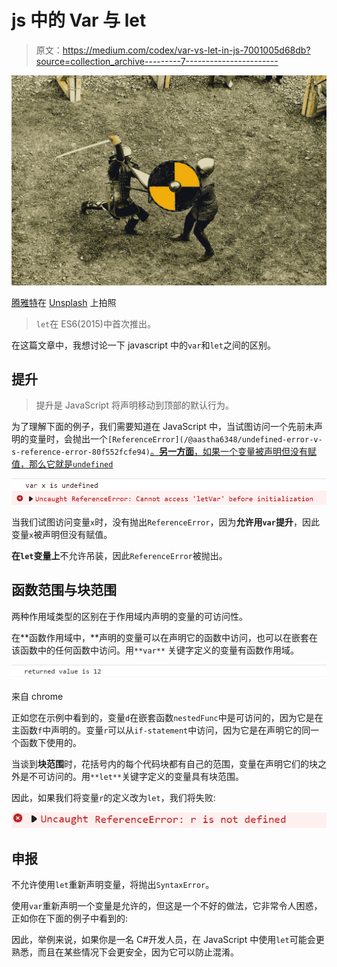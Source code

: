 # js 中的 Var 与 let

> 原文：<https://medium.com/codex/var-vs-let-in-js-7001005d68db?source=collection_archive---------7----------------------->

![](img/b3fad737f065454bb75d27cf0ba702b6.png)

[腾雅特](https://unsplash.com/@tengyart?utm_source=medium&utm_medium=referral)在 [Unsplash](https://unsplash.com?utm_source=medium&utm_medium=referral) 上拍照

> `let`在 ES6(2015)中首次推出。

在这篇文章中，我想讨论一下 javascript 中的`var`和`let`之间的区别。

## 提升

> 提升是 JavaScript 将声明移动到顶部的默认行为。

为了理解下面的例子，我们需要知道在 JavaScript 中，当试图访问一个先前未声明的变量时，会抛出一个`[ReferenceError](/@aastha6348/undefined-error-v-s-reference-error-80f552fcfe94)`[。**另一方面**，如果一个变量被声明但没有赋值，那么它就是`undefined`](/@aastha6348/undefined-error-v-s-reference-error-80f552fcfe94)

![](img/b78c2dc4b613a0950f4e5475251aa9ba.png)

当我们试图访问变量`x`时，没有抛出`ReferenceError`，因为**允许用`var`提升**，因此变量`x`被声明但没有赋值。

**在`let`变量上**不允许吊装，因此`ReferenceError`被抛出。

## 函数范围与块范围

两种作用域类型的区别在于作用域内声明的变量的可访问性。

在**函数作用域中，**声明的变量可以在声明它的函数中访问，也可以在嵌套在该函数中的任何函数中访问。用`**var**` 关键字定义的变量有函数作用域。

![](img/ab6068b12f755fa5cffc843e8d9edcfb.png)

来自 chrome

正如您在示例中看到的，变量`d`在嵌套函数`nestedFunc`中是可访问的，因为它是在主函数`f`中声明的。变量`r`可以从`if-statement`中访问，因为它是在声明它的同一个函数下使用的。

当谈到**块范围**时，花括号内的每个代码块都有自己的范围，变量在声明它们的块之外是不可访问的。用`**let**`关键字定义的变量具有块范围。

因此，如果我们将变量`r`的定义改为`let`，我们将失败:

![](img/b4f83f57c242b3ed43024dca12db3b51.png)

## 申报

不允许使用`let`重新声明变量，将抛出`SyntaxError`。

使用`var`重新声明一个变量是允许的，但这是一个不好的做法，它非常令人困惑，正如你在下面的例子中看到的:

因此，举例来说，如果你是一名 C#开发人员，在 JavaScript 中使用`let`可能会更熟悉，而且在某些情况下会更安全，因为它可以防止混淆。